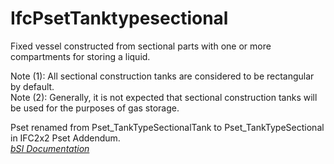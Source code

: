 IfcPsetTanktypesectional
========================
Fixed vessel constructed from sectional parts with one or more compartments
for storing a liquid.  
  
Note (1): All sectional construction tanks are considered to be rectangular by
default.  
Note (2): Generally, it is not expected that sectional construction tanks will
be used for the purposes of gas storage.  
  
Pset renamed from Pset_TankTypeSectionalTank to Pset_TankTypeSectional in
IFC2x2 Pset Addendum.  
[ _bSI
Documentation_](https://standards.buildingsmart.org/IFC/DEV/IFC4_2/FINAL/HTML/schema/ifchvacdomain/pset/pset_tanktypesectional.htm)


